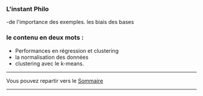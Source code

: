 ### L'instant Philo

-de l'importance des exemples.
les biais des bases

### le contenu en deux mots :

- Performances en régression et clustering
- la normalisation des données
- clustering avec le k-means.

___

Vous pouvez repartir vers le [Sommaire](99_sommaire.md)
___
